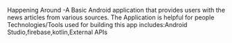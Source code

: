 Happening Around -A Basic Android application that provides users with the news articles from various sources.
The Application is helpful for people
Technologies/Tools used for building this app includes:Android Studio,firebase,kotlin,External APIs
			
